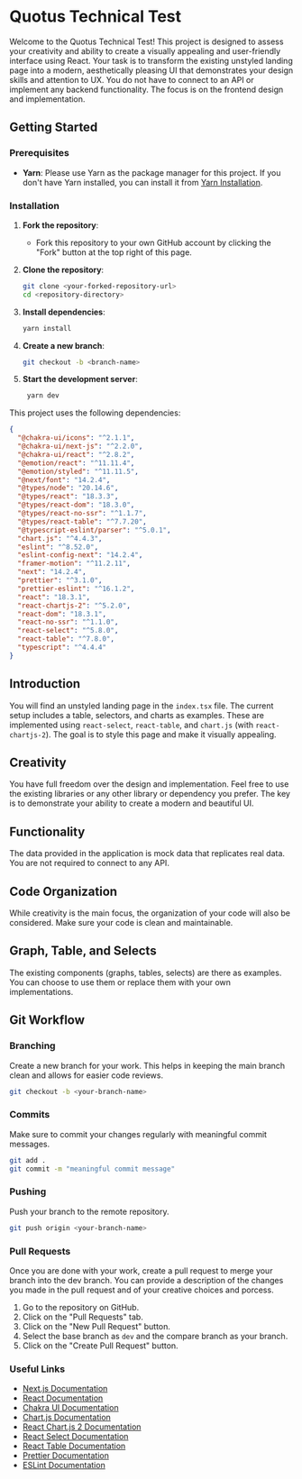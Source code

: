 # Quotus Technical Test

Welcome to the Quotus Technical Test! This project is designed to assess your creativity and ability to create a visually appealing and user-friendly interface using React. Your task is to transform the existing unstyled landing page into a modern, aesthetically pleasing UI that demonstrates your design skills and attention to UX. You do not have to connect to an API or implement any backend functionality. The focus is on the frontend design and implementation.

## Getting Started

### Prerequisites

- **Yarn**: Please use Yarn as the package manager for this project. If you don't have Yarn installed, you can install it from [Yarn Installation](https://classic.yarnpkg.com/en/docs/install).

### Installation

1. **Fork the repository**:

   - Fork this repository to your own GitHub account by clicking the "Fork" button at the top right of this page.

2. **Clone the repository**:

   ```bash
   git clone <your-forked-repository-url>
   cd <repository-directory>
   ```

3. **Install dependencies**:

   ```bash
   yarn install
   ```

4. **Create a new branch**:

   ```bash
   git checkout -b <branch-name>
   ```

5. **Start the development server**:
   ```bash
    yarn dev
   ```

<!-- Dependencies -->

This project uses the following dependencies:

```json
{
  "@chakra-ui/icons": "^2.1.1",
  "@chakra-ui/next-js": "^2.2.0",
  "@chakra-ui/react": "^2.8.2",
  "@emotion/react": "^11.11.4",
  "@emotion/styled": "^11.11.5",
  "@next/font": "14.2.4",
  "@types/node": "20.14.6",
  "@types/react": "18.3.3",
  "@types/react-dom": "18.3.0",
  "@types/react-no-ssr": "^1.1.7",
  "@types/react-table": "^7.7.20",
  "@typescript-eslint/parser": "^5.0.1",
  "chart.js": "^4.4.3",
  "eslint": "^8.52.0",
  "eslint-config-next": "14.2.4",
  "framer-motion": "^11.2.11",
  "next": "14.2.4",
  "prettier": "^3.1.0",
  "prettier-eslint": "^16.1.2",
  "react": "18.3.1",
  "react-chartjs-2": "^5.2.0",
  "react-dom": "18.3.1",
  "react-no-ssr": "^1.1.0",
  "react-select": "^5.8.0",
  "react-table": "^7.8.0",
  "typescript": "^4.4.4"
}
```

## Introduction

You will find an unstyled landing page in the `index.tsx` file. The current setup includes a table, selectors, and charts as examples. These are implemented using `react-select`, `react-table`, and `chart.js` (with `react-chartjs-2`). The goal is to style this page and make it visually appealing.

## Creativity

You have full freedom over the design and implementation. Feel free to use the existing libraries or any other library or dependency you prefer. The key is to demonstrate your ability to create a modern and beautiful UI.

## Functionality

The data provided in the application is mock data that replicates real data. You are not required to connect to any API.

## Code Organization

While creativity is the main focus, the organization of your code will also be considered. Make sure your code is clean and maintainable.

## Graph, Table, and Selects

The existing components (graphs, tables, selects) are there as examples. You can choose to use them or replace them with your own implementations.


## Git Workflow

### Branching

Create a new branch for your work. This helps in keeping the main branch clean and allows for easier code reviews.

```bash
git checkout -b <your-branch-name>
```

### Commits
Make sure to commit your changes regularly with meaningful commit messages.
```bash
git add .
git commit -m "meaningful commit message"
```

### Pushing
Push your branch to the remote repository.
```bash
git push origin <your-branch-name>
```

### Pull Requests
Once you are done with your work, create a pull request to merge your branch into the dev branch. You can provide a description of the changes you made in the pull request and of your creative choices and porcess.
1. Go to the repository on GitHub.
2. Click on the "Pull Requests" tab.
3. Click on the "New Pull Request" button.
4. Select the base branch as `dev` and the compare branch as your branch.
5. Click on the "Create Pull Request" button.

### Useful Links

- [Next.js Documentation](https://nextjs.org/docs)
- [React Documentation](https://reactjs.org/docs/getting-started.html)
- [Chakra UI Documentation](https://chakra-ui.com/docs)
- [Chart.js Documentation](https://www.chartjs.org/docs/latest/)
- [React Chart.js 2 Documentation](https://react-chartjs-2.js.org/)
- [React Select Documentation](https://react-select.com/home)
- [React Table Documentation](https://react-table.tanstack.com/docs/overview)
- [Prettier Documentation](https://prettier.io/docs/en/index.html)
- [ESLint Documentation](https://eslint.org/docs/user-guide)


